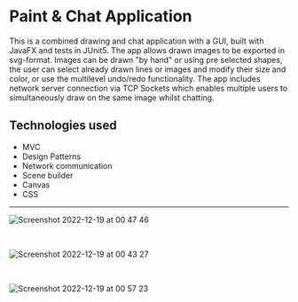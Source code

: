 # Paint & Chat Application

This is a combined drawing and chat application with a GUI, built with JavaFX and tests in JUnit5. The app allows drawn images to be exported in svg-format. Images can be drawn "by hand" or using pre selected shapes, the user can select already drawn lines or images and modify their size and color, or use the multilevel undo/redo functionality. The app includes network server connection via TCP Sockets which enables multiple users to simultaneously draw on the same image whilst chatting. 

## Technologies used

- MVC
- Design Patterns
- Network communication
- Scene builder
- Canvas 
- CSS

---

![Screenshot 2022-12-19 at 00 47 46](https://user-images.githubusercontent.com/103879144/208325928-97f88ad4-1d05-4a67-80f3-6b1469656726.png)

</br>

![Screenshot 2022-12-19 at 00 43 27](https://user-images.githubusercontent.com/103879144/208325979-44b7fb36-ee0f-4837-b8b2-5ba4317e1d7d.png)

</br>

![Screenshot 2022-12-19 at 00 57 23](https://user-images.githubusercontent.com/103879144/208326313-cf5a0b02-894e-44e5-b286-307e418b946c.png)





